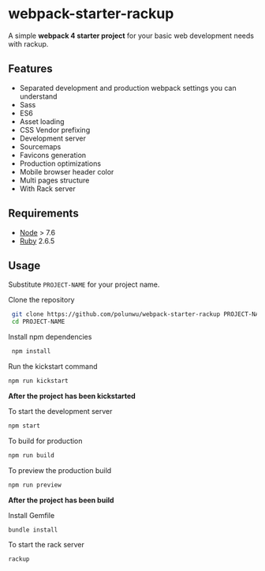 # webpack-starter-rackup

A simple **webpack 4 starter project** for your basic web development needs with rackup.

## Features

* Separated development and production webpack settings you can understand
* Sass
* ES6
* Asset loading
* CSS Vendor prefixing
* Development server
* Sourcemaps
* Favicons generation
* Production optimizations
* Mobile browser header color
* Multi pages structure
* With Rack server

## Requirements

* [Node](https://nodejs.org) > 7.6
* [Ruby](https://www.ruby-lang.org/) 2.6.5

## Usage

Substitute `PROJECT-NAME` for your project name.

Clone the repository

```sh
 git clone https://github.com/polunwu/webpack-starter-rackup PROJECT-NAME
 cd PROJECT-NAME
```

Install npm dependencies

```sh
 npm install 
```

Run the kickstart command
```sh
npm run kickstart
```

**After the project has been kickstarted**

To start the development server

```sh
npm start
```

To build for production

```sh
npm run build
```

To preview the production build
```sh
npm run preview
```

**After the project has been build**

Install Gemfile
```sh
bundle install
```

To start the rack server

```sh
rackup
```
